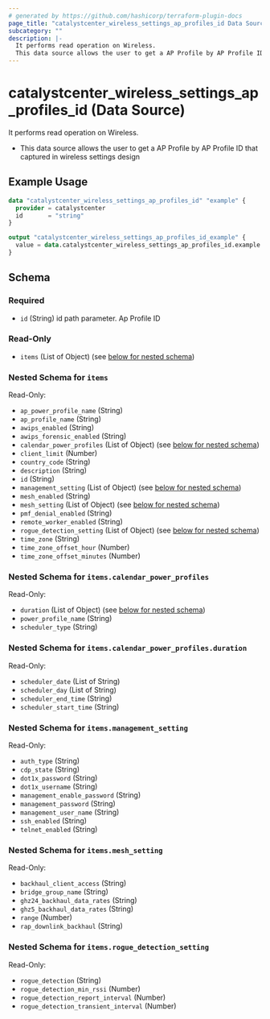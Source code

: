 ```yaml
---
# generated by https://github.com/hashicorp/terraform-plugin-docs
page_title: "catalystcenter_wireless_settings_ap_profiles_id Data Source - terraform-provider-catalystcenter"
subcategory: ""
description: |-
  It performs read operation on Wireless.
  This data source allows the user to get a AP Profile by AP Profile ID that captured in wireless settings design
---
```


# catalystcenter_wireless_settings_ap_profiles_id (Data Source)

It performs read operation on Wireless.

- This data source allows the user to get a AP Profile by AP Profile ID that captured in wireless settings design

## Example Usage

```terraform
data "catalystcenter_wireless_settings_ap_profiles_id" "example" {
  provider = catalystcenter
  id       = "string"
}

output "catalystcenter_wireless_settings_ap_profiles_id_example" {
  value = data.catalystcenter_wireless_settings_ap_profiles_id.example.items
}
```

<!-- schema generated by tfplugindocs -->
## Schema

### Required

- `id` (String) id path parameter. Ap Profile ID

### Read-Only

- `items` (List of Object) (see [below for nested schema](#nestedatt--items))

<a id="nestedatt--items"></a>
### Nested Schema for `items`

Read-Only:

- `ap_power_profile_name` (String)
- `ap_profile_name` (String)
- `awips_enabled` (String)
- `awips_forensic_enabled` (String)
- `calendar_power_profiles` (List of Object) (see [below for nested schema](#nestedobjatt--items--calendar_power_profiles))
- `client_limit` (Number)
- `country_code` (String)
- `description` (String)
- `id` (String)
- `management_setting` (List of Object) (see [below for nested schema](#nestedobjatt--items--management_setting))
- `mesh_enabled` (String)
- `mesh_setting` (List of Object) (see [below for nested schema](#nestedobjatt--items--mesh_setting))
- `pmf_denial_enabled` (String)
- `remote_worker_enabled` (String)
- `rogue_detection_setting` (List of Object) (see [below for nested schema](#nestedobjatt--items--rogue_detection_setting))
- `time_zone` (String)
- `time_zone_offset_hour` (Number)
- `time_zone_offset_minutes` (Number)

<a id="nestedobjatt--items--calendar_power_profiles"></a>
### Nested Schema for `items.calendar_power_profiles`

Read-Only:

- `duration` (List of Object) (see [below for nested schema](#nestedobjatt--items--calendar_power_profiles--duration))
- `power_profile_name` (String)
- `scheduler_type` (String)

<a id="nestedobjatt--items--calendar_power_profiles--duration"></a>
### Nested Schema for `items.calendar_power_profiles.duration`

Read-Only:

- `scheduler_date` (List of String)
- `scheduler_day` (List of String)
- `scheduler_end_time` (String)
- `scheduler_start_time` (String)



<a id="nestedobjatt--items--management_setting"></a>
### Nested Schema for `items.management_setting`

Read-Only:

- `auth_type` (String)
- `cdp_state` (String)
- `dot1x_password` (String)
- `dot1x_username` (String)
- `management_enable_password` (String)
- `management_password` (String)
- `management_user_name` (String)
- `ssh_enabled` (String)
- `telnet_enabled` (String)


<a id="nestedobjatt--items--mesh_setting"></a>
### Nested Schema for `items.mesh_setting`

Read-Only:

- `backhaul_client_access` (String)
- `bridge_group_name` (String)
- `ghz24_backhaul_data_rates` (String)
- `ghz5_backhaul_data_rates` (String)
- `range` (Number)
- `rap_downlink_backhaul` (String)


<a id="nestedobjatt--items--rogue_detection_setting"></a>
### Nested Schema for `items.rogue_detection_setting`

Read-Only:

- `rogue_detection` (String)
- `rogue_detection_min_rssi` (Number)
- `rogue_detection_report_interval` (Number)
- `rogue_detection_transient_interval` (Number)
